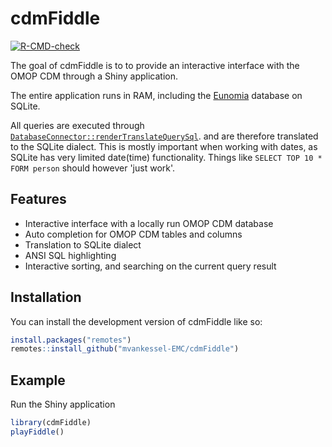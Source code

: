 
# cdmFiddle

<!-- badges: start -->
[![R-CMD-check](https://github.com/mvankessel-EMC/cdmFiddle/actions/workflows/R-CMD-check.yaml/badge.svg)](https://github.com/mvankessel-EMC/cdmFiddle/actions/workflows/R-CMD-check.yaml)
<!-- badges: end -->

The goal of cdmFiddle is to to provide an interactive interface with the OMOP 
CDM through a Shiny application.

The entire application runs in RAM, including the [Eunomia](https://github.com/OHDSI/Eunomia) database on SQLite.

All queries are executed through
[`DatabaseConnector::renderTranslateQuerySql`](https://github.com/OHDSI/DatabaseConnector). 
and are therefore translated to the SQLite dialect. This is mostly important 
when working with dates, as SQLite has very limited date(time) functionality. 
Things like `SELECT TOP 10 * FORM person` should however 'just work'.


## Features
- Interactive interface with a locally run OMOP CDM database
- Auto completion for OMOP CDM tables and columns
- Translation to SQLite dialect
- ANSI SQL highlighting
- Interactive sorting, and searching on the current query result


## Installation

You can install the development version of cdmFiddle like so:

``` r
install.packages("remotes")
remotes::install_github("mvankessel-EMC/cdmFiddle")
```

## Example

Run the Shiny application

``` r
library(cdmFiddle)
playFiddle()
```

